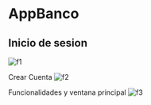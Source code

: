 # AppBanco
## Inicio de sesion
![f1](https://user-images.githubusercontent.com/103216638/186347277-a8cb2f3d-705e-45e5-97bf-b7fa24dde083.PNG)

Crear Cuenta
![f2](https://user-images.githubusercontent.com/103216638/186347297-bdd754e0-0729-4f27-840b-97cf8fa8cbad.PNG)

Funcionalidades y ventana principal
![f3](https://user-images.githubusercontent.com/103216638/186347368-71ddcb97-9fff-405f-b2a9-5684fa5c4104.PNG)
